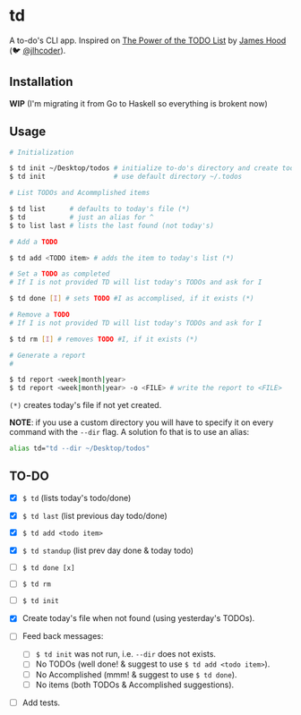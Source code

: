 # td

A to-do's CLI app. Inspired on
[The Power of the TODO List](https://goo.gl/j1dQ4M) by
[James Hood](http://jlhood.com/) (:bird:
[@jlhcoder](https://twitter.com/jlhcoder)).

## Installation

**WIP** (I'm migrating it from Go to Haskell so everything is brokent now)

## Usage

```bash
# Initialization

$ td init ~/Desktop/todos # initialize to-do's directory and create today's to-do file
$ td init                 # use default directory ~/.todos

# List TODOs and Acommplished items 

$ td list      # defaults to today's file (*)
$ td           # just an alias for ^
$ to list last # lists the last found (not today's)

# Add a TODO

$ td add <TODO item> # adds the item to today's list (*)

# Set a TODO as completed
# If I is not provided TD will list today's TODOs and ask for I

$ td done [I] # sets TODO #I as accomplised, if it exists (*)

# Remove a TODO
# If I is not provided TD will list today's TODOs and ask for I

$ td rm [I] # removes TODO #I, if it exists (*)

# Generate a report
# 

$ td report <week|month|year>
$ td report <week|month|year> -o <FILE> # write the report to <FILE>
```

`(*)` creates today's file if not yet created.


**NOTE**: if you use a custom directory you will have to specify it on every
command with the `--dir` flag. A solution fo that is to use an alias:

```bash
alias td="td --dir ~/Desktop/todos"
```

## TO-DO

- [x] `$ td` (lists today's todo/done)
- [x] `$ td last` (list previous day todo/done)
- [x] `$ td add <todo item>`
- [x] `$ td standup` (list prev day done & today todo)
- [ ] `$ td done [x]`
- [ ] `$ td rm`
- [ ] `$ td init`
- [x] Create today's file when not found (using yesterday's TODOs).
- [ ] Feed back messages:
  - [ ] `$ td init` was not run, i.e. `--dir` does not exists.
  - [ ] No TODOs (well done! & suggest to use `$ td add <todo item>`).
  - [ ] No Accomplished (mmm! & suggest to use `$ td done`).
  - [ ] No items (both TODOs & Accomplished suggestions).
- [ ] Add tests.


